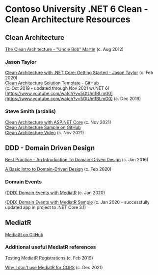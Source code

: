 # Contoso University .NET 6 Clean - Clean Architecture Resources

## Clean Architecture

[The Clean Architecture - "Uncle Bob" Martin](https://blog.cleancoder.com/uncle-bob/2012/08/13/the-clean-architecture.html)
(c. Aug 2012)<br/>

### Jason Taylor
[Clean Architecture with .NET Core: Getting Started - Jason Taylor](https://jasontaylor.dev/clean-architecture-getting-started/)
(c. Feb 2020)<br/>
[Clean Architecture Solution Template - GitHub](https://github.com/jasontaylordev/CleanArchitecture)<br/>
(c. Oct 2019 - updated through Nov 2021 w/.NET 6)<br/>
[https://www.youtube.com/watch?v=5OtUm1BLmG0](https://www.youtube.com/watch?v=5OtUm1BLmG0)
(c. Dec 2019)<br/>

### Steve Smith (ardalis)
[Clean Architecture with ASP.NET Core](https://ardalis.com/clean-architecture-asp-net-core/)
(c. Nov 2021)<br/>
[Clean Architecture Sample on GitHub](https://github.com/ardalis/CleanArchitecture)<br/>
[Clean Architecture Video](https://www.youtube.com/watch?v=lkmvnjypENw)
(c. Nov 2021)<br/>

## DDD - Domain Driven Design

[Best Practice - An Introduction To Domain-Driven Design](https://docs.microsoft.com/en-us/archive/msdn-magazine/2009/february/best-practice-an-introduction-to-domain-driven-design)
(c. Jan 2016)

[A Basic Intro to Domain-Driven Design](https://blog.jacobsdata.com/2020/02/10/a-basic-intro-to-domain-driven-design)
(c. Feb 2020)

### Domain Events

[(DDD) Domain Events with MediatR](https://cfrenzel.com/domain-events-efcore-mediatr/)
(c. Jan 2020)

[(DDD) Domain Events with MediatR Sample](https://github.com/cfrenzel/DomainEventsWithMediatR)
(c. Jan 2020 - successfully updated app in project to .NET Core 3.1)

## MediatR

[MediatR on GitHub](https://github.com/jbogard/MediatR)

### Additional useful MediatR references

[Testing MediatR Registrations](https://matthiaslischka.at/2019/02/25/Testing-MediatR-Registrations/)
(c. Feb 2019)

[Why I don't use MediatR for CQRS](https://cezarypiatek.github.io/post/why-i-dont-use-mediatr-for-cqrs/)
(c. Dec 2021)
